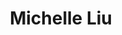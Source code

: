 ---
title: Michelle Liu
position: Undergraduate Researcher
layout: default
contact:
publications: 
image: /images/user-icon.svg
group: undergrad
year-start: 2020
year-end:
present-position: Cornell University
---